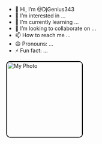 - 👋 Hi, I’m @DjGenius343
- 👀 I’m interested in ...
- 🌱 I’m currently learning ...
- 💞️ I’m looking to collaborate on ...
- 📫 How to reach me ...
- 😄 Pronouns: ...
- ⚡ Fun fact: ...

<!---
DjGenius343/DjGenius343 is a ✨ special ✨ repository because its `README.md` (this file) appears on your GitHub profile.
You can click the Preview link to take a look at your changes.
--->
<a href="https://whatsapp.com/channel/0029Vas1LCm9mrGlLa5L4Z0z" style="text-decoration: none;">
    <img src="https://images.app.goo.gl/jYSRCiqM9GFFqGoF9
" alt="My Photo" style="width: 200px; height: auto; border: 2px solid #000; border-radius: 10px;">
</a>
